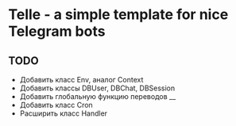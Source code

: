 # Telle - a simple template for nice Telegram bots

## TODO
- Добавить класс Env, аналог Context
- Добавить классы DBUser, DBChat, DBSession
- Добавить глобальную функцию переводов __
- Добавить класс Cron
- Расширить класс Handler 
